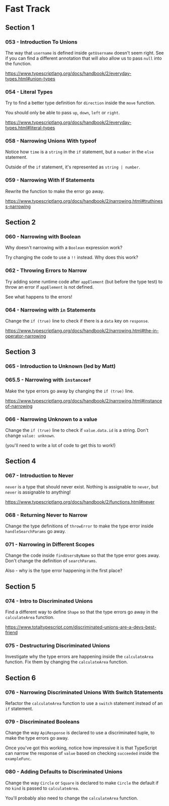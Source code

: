 # Fast Track

## Section 1

### 053 - Introduction To Unions

The way that `username` is defined inside `getUsername` doesn't seem right. See if you can find a different annotation that will also allow us to pass `null` into the function.

https://www.typescriptlang.org/docs/handbook/2/everyday-types.html#union-types

### 054 - Literal Types

Try to find a better type definition for `direction` inside the `move` function.

You should only be able to pass `up`, `down`, `left` or `right`.

https://www.typescriptlang.org/docs/handbook/2/everyday-types.html#literal-types

### 058 - Narrowing Unions With typeof

Notice how `time` is a `string` in the `if` statement, but a `number` in the `else` statement.

Outside of the `if` statement, it's represented as `string | number`.

### 059 - Narrowing With If Statements

Rewrite the function to make the error go away.

https://www.typescriptlang.org/docs/handbook/2/narrowing.html#truthiness-narrowing

## Section 2

### 060 - Narrowing with Boolean

Why doesn't narrowing with a `Boolean` expression work?

Try changing the code to use a `!!` instead. Why does this work?

### 062 - Throwing Errors to Narrow

Try adding some runtime code after `appElement` (but before the type test) to throw an error if `appElement` is not defined.

See what happens to the errors!

### 064 - Narrowing with `in` Statements

Change the `if (true)` line to check if there is a `data` key on `response`.

https://www.typescriptlang.org/docs/handbook/2/narrowing.html#the-in-operator-narrowing

## Section 3

### 065 - Introduction to Unknown (led by Matt)

### 065.5 - Narrowing with `instanceof`

Make the type errors go away by changing the `if (true)` line.

https://www.typescriptlang.org/docs/handbook/2/narrowing.html#instanceof-narrowing

### 066 - Narrowing Unknown to a value

Change the `if (true)` line to check if `value.data.id` is a string. Don't change `value: unknown`.

(you'll need to write a lot of code to get this to work!)

## Section 4

### 067 - Introduction to Never

`never` is a type that should never exist. Nothing is assignable to `never`, but `never` is assignable to anything!

https://www.typescriptlang.org/docs/handbook/2/functions.html#never

### 068 - Returning Never to Narrow

Change the type definitions of `throwError` to make the type error inside `handleSearchParams` go away.

### 071 - Narrowing in Different Scopes

Change the code inside `findUsersByName` so that the type error goes away. Don't change the definition of `searchParams`.

Also - why is the type error happening in the first place?

## Section 5

### 074 - Intro to Discriminated Unions

Find a different way to define `Shape` so that the type errors go away in the `calculateArea` function.

https://www.totaltypescript.com/discriminated-unions-are-a-devs-best-friend

### 075 - Destructuring Discriminated Unions

Investigate why the type errors are happening inside the `calculateArea` function. Fix them by changing the `calculateArea` function.

## Section 6

### 076 - Narrowing Discriminated Unions With Switch Statements

Refactor the `calculateArea` function to use a `switch` statement instead of an `if` statement.

### 079 - Discriminated Booleans

Change the way `ApiResponse` is declared to use a discriminated tuple, to make the type errors go away.

Once you've got this working, notice how impressive it is that TypeScript can narrow the response of `value` based on checking `succeeded` inside the `exampleFunc`.

### 080 - Adding Defaults to Discriminated Unions

Change the way `Circle` or `Square` is declared to make `Circle` the default if no `kind` is passed to `calculateArea`.

You'll probably also need to change the `calculateArea` function.
